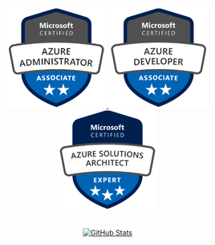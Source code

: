 <div align="center">
  <a href="https://learn.microsoft.com/en-us/users/mattiasholm/credentials/4d4add8e75b2757f" target="_blank"><img src="./img/azure-administrator.png" alt="Microsoft Certified: Azure Administrator Associate" width="200">
  <a href="https://learn.microsoft.com/en-us/users/mattiasholm/credentials/f66aed6006363fda" target="_blank"><img src="./img/azure-developer.png" alt="Microsoft Certified: Azure Developer Associate" width="200">
  <a href="https://learn.microsoft.com/en-us/users/mattiasholm/credentials/141f99e91032378e" target="_blank"><img src="./img/azure-solutions-architect.png" alt="Microsoft Certified: Azure Solutions Architect Expert" width="200">
  <br><br><br>
  <a href="https://github.com/mattiasholm"><img src="https://github-readme-stats.vercel.app/api/?username=mattiasholm&show_icons=true" alt="GitHub Stats"></a>
</div>
